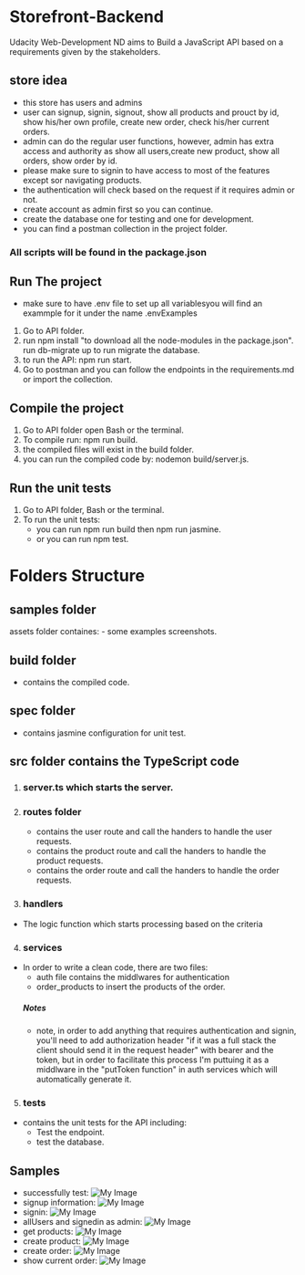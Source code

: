 # Storefront-Backend
Udacity Web-Development ND aims to Build a JavaScript API based on a requirements given by the stakeholders.
## store idea
- this store has users and admins
- user can signup, signin, signout, show all products and prouct by id, show his/her own profile,
    create new order, check his/her current orders.
- admin can do the regular user functions, however, admin has extra access and authority as show all 
    users,create new product, show all orders, show order by id.
- please make sure to signin to have access to most of the features except sor navigating products.
- the authentication will check based on the request if it requires admin or not.
- create account as admin first so you can continue.
- create the database one for testing and one for development.
- you can find a  postman collection in the project folder.
### All scripts will be found in the package.json
## Run The project
- make sure to have .env file to set up all variablesyou will find an exammple for it under the name .envExamples
1. Go to API folder.
2. run npm install "to download all the node-modules in the package.json".
run db-migrate up to run migrate the database.
3. to run the API: npm run start.
4. Go to postman and you can follow the endpoints in the requirements.md or import the collection.
## Compile the project
1. Go to API folder open Bash or the terminal.
2. To compile run: npm run build.
3. the compiled files will exist in the build folder.
4. you can run the compiled code by: nodemon build/server.js.
## Run the unit tests
1. Go to API folder, Bash or the terminal.
2. To run the unit tests:
    - you can run npm run build then npm run jasmine.
    - or you can run npm test.

# Folders Structure
## samples folder
assets folder containes:
    - some examples screenshots.
## build folder
- contains the compiled code.
## spec folder
- contains jasmine configuration for unit test.
## src folder contains the TypeScript code
1. ### server.ts which starts the server.
2. ### routes folder
    - contains the user route and call the handers to handle the user requests.
    - contains the product route and call the handers to handle the product requests.
    - contains the order route and call the handers to handle the order requests.
3. ### handlers
- The logic function which starts processing based on the criteria
4. ###  services
- In order to write a clean code, there are two files:
    - auth file contains the middlwares for authentication
    - order_products to insert the products of the order.
    ##### Notes
    - note, in order to add anything that requires authentication and signin, you'll need
        to add authorization header "if it was a full stack the client should send it in the request header" with bearer and the token, but in order to facilitate
        this process I'm puttuing it as a middlware in the "putToken function" in auth services which will automatically generate it.
5. ### tests
- contains the unit tests for the API including:
    - Test the endpoint.
    - test the database.
## Samples
- successfully test:
![My Image](API/samples/jasmineTest.png)
- signup information:
![My Image](API/samples/signup.png)
- signin:
![My Image](API/samples/signin.png)
- allUsers and signedin as admin:
![My Image](API/samples/allUsers.png)
- get products:
![My Image](API/samples/getProducts.png)
- create product:
![My Image](API/samples/createProduct.png)
- create order:
![My Image](API/samples/createOrder.png)
- show current order:
![My Image](API/samples/showCurrent.png)